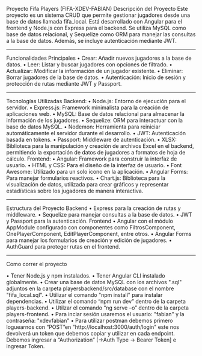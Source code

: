 Proyecto Fifa Players
(FIFA-XDEV-FABIAN)
Descripción del Proyecto
Este proyecto es un sistema CRUD que permite gestionar jugadores desde una base de datos llamada fifa_local. Está desarrollado con Angular para el frontend y Node.js con Express para el backend. Se utiliza MySQL como base de datos relacional, y Sequelize como ORM para manejar las consultas a la base de datos. Además, se incluye autenticación mediante JWT.
________________________________________
Funcionalidades Principales
•	Crear: Añadir nuevos jugadores a la base de datos.
•	Leer: Listar y buscar jugadores con opciones de filtrado.
•	Actualizar: Modificar la información de un jugador existente.
•	Eliminar: Borrar jugadores de la base de datos.
•	Autenticación: Inicio de sesión y protección de rutas mediante JWT y Passport.
________________________________________
Tecnologías Utilizadas
Backend:
•	Node.js: Entorno de ejecución para el servidor.
•	Express.js: Framework minimalista para la creación de aplicaciones web.
•	MySQL: Base de datos relacional para almacenar la información de los jugadores.
•	Sequelize: ORM para interactuar con la base de datos MySQL.
•	Nodemon: Herramienta para reiniciar automáticamente el servidor durante el desarrollo.
•	JWT: Autenticación basada en tokens.
•	Passport: Middleware de autenticación.
•	XLSX: Biblioteca para la manipulación y creación de archivos Excel en el backend, permitiendo la exportación de datos de jugadores a formatos de hoja de cálculo.
Frontend:
•	Angular: Framework para construir la interfaz de usuario.
•	HTML y CSS: Para el diseño de la interfaz de usuario.
•	Font Awesome: Utilizado para un solo icono en la aplicación.
•	Angular Forms: Para manejar formularios reactivos.
•	Chart.js: Biblioteca para la visualización de datos, utilizada para crear gráficos y representar estadísticas sobre los jugadores de manera interactiva.
________________________________________

Estructura del Proyecto
Backend
•	Express para la creación de rutas y middleware.
•	Sequelize para manejar consultas a la base de datos.
•	JWT y Passport para la autenticación.
Frontend
•	Angular con el módulo AppModule configurado con componentes como FiltrosComponent, OnePlayerComponent, EditPlayerComponent, entre otros.
•	Angular Forms para manejar los formularios de creación y edición de jugadores.
•	AuthGuard para proteger rutas en el frontend.

________________________________________
Como correr el proyecto

•	Tener Node.js y npm instalados.
•	Tener Angular CLI instalado globalmente.
•	Crear una base de datos MySQL con los archivos ".sql" adjuntos en la carpeta playersbackend/src/database  con el nombre "fifa_local.sql".
•	Utilizar el comando "npm install" para instalar dependencias.
•	Utilizar el comando “npm run dev” dentro de la carpeta players-backend.
•	Utilzar el comando “ng serve –o” dentro de la carpeta players-frontend.
•   Para inciar sesión usaremos el usuario: "fabian" y la contraseña: "xdevfabian"
•	Para utilizar postman debemos primero loguearnos con “POST”en "http://localhost:3000/auth/login"
 este nos devolverá un token que debemos copiar y utilizar en cada endpoint.
 Debemos ingresar a “Authorization” [->Auth Type -> Bearer Token]  e ingresar Token.

